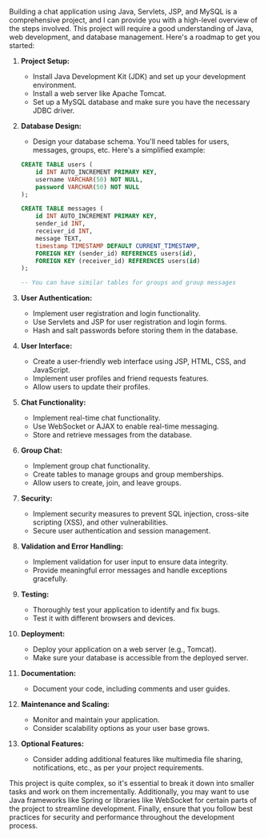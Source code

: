 Building a chat application using Java, Servlets, JSP, and MySQL is a comprehensive project, and I can provide you with
a high-level overview of the steps involved. This project will require a good understanding of Java, web development,
and database management. Here's a roadmap to get you started:

1. **Project Setup:**
    - Install Java Development Kit (JDK) and set up your development environment.
    - Install a web server like Apache Tomcat.
    - Set up a MySQL database and make sure you have the necessary JDBC driver.

2. **Database Design:**
    - Design your database schema. You'll need tables for users, messages, groups, etc. Here's a simplified example:

   ```sql
   CREATE TABLE users (
       id INT AUTO_INCREMENT PRIMARY KEY,
       username VARCHAR(50) NOT NULL,
       password VARCHAR(50) NOT NULL
   );

   CREATE TABLE messages (
       id INT AUTO_INCREMENT PRIMARY KEY,
       sender_id INT,
       receiver_id INT,
       message TEXT,
       timestamp TIMESTAMP DEFAULT CURRENT_TIMESTAMP,
       FOREIGN KEY (sender_id) REFERENCES users(id),
       FOREIGN KEY (receiver_id) REFERENCES users(id)
   );

   -- You can have similar tables for groups and group messages
   ```

3. **User Authentication:**
    - Implement user registration and login functionality.
    - Use Servlets and JSP for user registration and login forms.
    - Hash and salt passwords before storing them in the database.

4. **User Interface:**
    - Create a user-friendly web interface using JSP, HTML, CSS, and JavaScript.
    - Implement user profiles and friend requests features.
    - Allow users to update their profiles.

5. **Chat Functionality:**
    - Implement real-time chat functionality.
    - Use WebSocket or AJAX to enable real-time messaging.
    - Store and retrieve messages from the database.

6. **Group Chat:**
    - Implement group chat functionality.
    - Create tables to manage groups and group memberships.
    - Allow users to create, join, and leave groups.

7. **Security:**
    - Implement security measures to prevent SQL injection, cross-site scripting (XSS), and other vulnerabilities.
    - Secure user authentication and session management.

8. **Validation and Error Handling:**
    - Implement validation for user input to ensure data integrity.
    - Provide meaningful error messages and handle exceptions gracefully.

9. **Testing:**
    - Thoroughly test your application to identify and fix bugs.
    - Test it with different browsers and devices.

10. **Deployment:**
    - Deploy your application on a web server (e.g., Tomcat).
    - Make sure your database is accessible from the deployed server.

11. **Documentation:**
    - Document your code, including comments and user guides.

12. **Maintenance and Scaling:**
    - Monitor and maintain your application.
    - Consider scalability options as your user base grows.

13. **Optional Features:**
    - Consider adding additional features like multimedia file sharing, notifications, etc., as per your project
      requirements.

This project is quite complex, so it's essential to break it down into smaller tasks and work on them incrementally.
Additionally, you may want to use Java frameworks like Spring or libraries like WebSocket for certain parts of the
project to streamline development. Finally, ensure that you follow best practices for security and performance
throughout the development process.